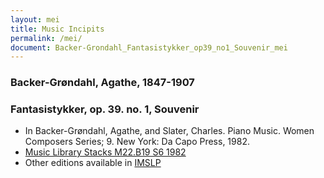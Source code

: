 ```yaml
---
layout: mei
title: Music Incipits
permalink: /mei/
document: Backer-Grondahl_Fantasistykker_op39_no1_Souvenir_mei
---
```


### Backer-Grøndahl, Agathe, 1847-1907
### Fantasistykker, op. 39. no. 1, Souvenir
- In Backer-Grøndahl, Agathe, and Slater, Charles. Piano Music. Women Composers Series; 9. New York: Da Capo Press, 1982.
- [Music Library Stacks M22.B19 S6 1982](https://tufts-primo.hosted.exlibrisgroup.com/permalink/f/14dinuo/01TUN_ALMA2185674780003851)
- Other editions available in [IMSLP](https://imslp.org/wiki/10_Fantasistykker%2C_Op.39_(Backer-Gr%C3%B8ndahl%2C_Agathe))

